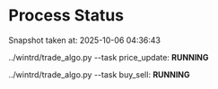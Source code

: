 # Process Status

Snapshot taken at: 2025-10-06 04:36:43

../wintrd/trade_algo.py --task price_update: **RUNNING**

../wintrd/trade_algo.py --task buy_sell: **RUNNING**

